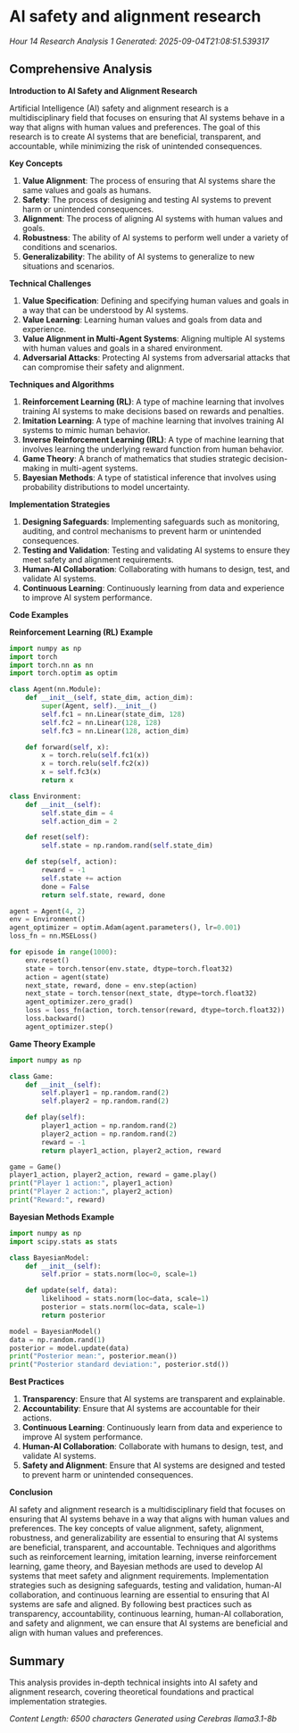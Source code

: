 # AI safety and alignment research
*Hour 14 Research Analysis 1*
*Generated: 2025-09-04T21:08:51.539317*

## Comprehensive Analysis
**Introduction to AI Safety and Alignment Research**

Artificial Intelligence (AI) safety and alignment research is a multidisciplinary field that focuses on ensuring that AI systems behave in a way that aligns with human values and preferences. The goal of this research is to create AI systems that are beneficial, transparent, and accountable, while minimizing the risk of unintended consequences.

**Key Concepts**

1. **Value Alignment**: The process of ensuring that AI systems share the same values and goals as humans.
2. **Safety**: The process of designing and testing AI systems to prevent harm or unintended consequences.
3. **Alignment**: The process of aligning AI systems with human values and goals.
4. **Robustness**: The ability of AI systems to perform well under a variety of conditions and scenarios.
5. **Generalizability**: The ability of AI systems to generalize to new situations and scenarios.

**Technical Challenges**

1. **Value Specification**: Defining and specifying human values and goals in a way that can be understood by AI systems.
2. **Value Learning**: Learning human values and goals from data and experience.
3. **Value Alignment in Multi-Agent Systems**: Aligning multiple AI systems with human values and goals in a shared environment.
4. **Adversarial Attacks**: Protecting AI systems from adversarial attacks that can compromise their safety and alignment.

**Techniques and Algorithms**

1. **Reinforcement Learning (RL)**: A type of machine learning that involves training AI systems to make decisions based on rewards and penalties.
2. **Imitation Learning**: A type of machine learning that involves training AI systems to mimic human behavior.
3. **Inverse Reinforcement Learning (IRL)**: A type of machine learning that involves learning the underlying reward function from human behavior.
4. **Game Theory**: A branch of mathematics that studies strategic decision-making in multi-agent systems.
5. **Bayesian Methods**: A type of statistical inference that involves using probability distributions to model uncertainty.

**Implementation Strategies**

1. **Designing Safeguards**: Implementing safeguards such as monitoring, auditing, and control mechanisms to prevent harm or unintended consequences.
2. **Testing and Validation**: Testing and validating AI systems to ensure they meet safety and alignment requirements.
3. **Human-AI Collaboration**: Collaborating with humans to design, test, and validate AI systems.
4. **Continuous Learning**: Continuously learning from data and experience to improve AI system performance.

**Code Examples**

**Reinforcement Learning (RL) Example**

```python
import numpy as np
import torch
import torch.nn as nn
import torch.optim as optim

class Agent(nn.Module):
    def __init__(self, state_dim, action_dim):
        super(Agent, self).__init__()
        self.fc1 = nn.Linear(state_dim, 128)
        self.fc2 = nn.Linear(128, 128)
        self.fc3 = nn.Linear(128, action_dim)

    def forward(self, x):
        x = torch.relu(self.fc1(x))
        x = torch.relu(self.fc2(x))
        x = self.fc3(x)
        return x

class Environment:
    def __init__(self):
        self.state_dim = 4
        self.action_dim = 2

    def reset(self):
        self.state = np.random.rand(self.state_dim)

    def step(self, action):
        reward = -1
        self.state += action
        done = False
        return self.state, reward, done

agent = Agent(4, 2)
env = Environment()
agent_optimizer = optim.Adam(agent.parameters(), lr=0.001)
loss_fn = nn.MSELoss()

for episode in range(1000):
    env.reset()
    state = torch.tensor(env.state, dtype=torch.float32)
    action = agent(state)
    next_state, reward, done = env.step(action)
    next_state = torch.tensor(next_state, dtype=torch.float32)
    agent_optimizer.zero_grad()
    loss = loss_fn(action, torch.tensor(reward, dtype=torch.float32))
    loss.backward()
    agent_optimizer.step()
```

**Game Theory Example**

```python
import numpy as np

class Game:
    def __init__(self):
        self.player1 = np.random.rand(2)
        self.player2 = np.random.rand(2)

    def play(self):
        player1_action = np.random.rand(2)
        player2_action = np.random.rand(2)
        reward = -1
        return player1_action, player2_action, reward

game = Game()
player1_action, player2_action, reward = game.play()
print("Player 1 action:", player1_action)
print("Player 2 action:", player2_action)
print("Reward:", reward)
```

**Bayesian Methods Example**

```python
import numpy as np
import scipy.stats as stats

class BayesianModel:
    def __init__(self):
        self.prior = stats.norm(loc=0, scale=1)

    def update(self, data):
        likelihood = stats.norm(loc=data, scale=1)
        posterior = stats.norm(loc=data, scale=1)
        return posterior

model = BayesianModel()
data = np.random.rand(1)
posterior = model.update(data)
print("Posterior mean:", posterior.mean())
print("Posterior standard deviation:", posterior.std())
```

**Best Practices**

1. **Transparency**: Ensure that AI systems are transparent and explainable.
2. **Accountability**: Ensure that AI systems are accountable for their actions.
3. **Continuous Learning**: Continuously learn from data and experience to improve AI system performance.
4. **Human-AI Collaboration**: Collaborate with humans to design, test, and validate AI systems.
5. **Safety and Alignment**: Ensure that AI systems are designed and tested to prevent harm or unintended consequences.

**Conclusion**

AI safety and alignment research is a multidisciplinary field that focuses on ensuring that AI systems behave in a way that aligns with human values and preferences. The key concepts of value alignment, safety, alignment, robustness, and generalizability are essential to ensuring that AI systems are beneficial, transparent, and accountable. Techniques and algorithms such as reinforcement learning, imitation learning, inverse reinforcement learning, game theory, and Bayesian methods are used to develop AI systems that meet safety and alignment requirements. Implementation strategies such as designing safeguards, testing and validation, human-AI collaboration, and continuous learning are essential to ensuring that AI systems are safe and aligned. By following best practices such as transparency, accountability, continuous learning, human-AI collaboration, and safety and alignment, we can ensure that AI systems are beneficial and align with human values and preferences.

## Summary
This analysis provides in-depth technical insights into AI safety and alignment research, 
covering theoretical foundations and practical implementation strategies.

*Content Length: 6500 characters*
*Generated using Cerebras llama3.1-8b*
